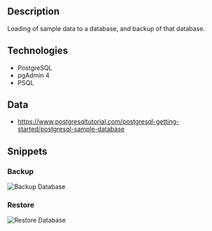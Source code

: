 ## Description
Loading of sample data to a database, and backup of that database.

## Technologies
- PostgreSQL
- pgAdmin 4
- PSQL

## Data
- https://www.postgresqltutorial.com/postgresql-getting-started/postgresql-sample-database

## Snippets

### Backup
![Backup Database](https://github.com/Lu15700/database_backup_in_postgresql/assets/102251361/05e518a3-bff8-4968-bc59-bb5a7af49088)

### Restore
![Restore Database](https://github.com/Lu15700/database_backup_in_postgresql/assets/102251361/124fa995-3dba-47dc-b0b1-3561bf613379)
